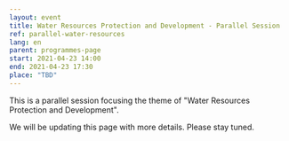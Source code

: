 ```yaml
---
layout: event
title: Water Resources Protection and Development - Parallel Session
ref: parallel-water-resources
lang: en
parent: programmes-page
start: 2021-04-23 14:00
end: 2021-04-23 17:30
place: "TBD"
---
```

This is a parallel session focusing the theme of "Water Resources Protection and Development".

We will be updating this page with more details. Please stay tuned.

